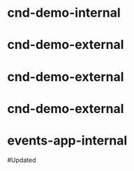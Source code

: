 # cnd-demo-internal
# cnd-demo-external
# cnd-demo-external
# cnd-demo-external
# events-app-internal
#Updated
